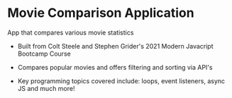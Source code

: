 # Movie Comparison Application
App that compares various movie statistics

* Built from Colt Steele and Stephen Grider's 2021 Modern Javacript Bootcamp Course

* Compares popular movies and offers filtering and sorting via API's

* Key programming topics covered include: loops, event listeners, async JS and much more!
